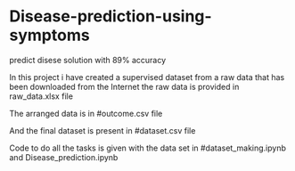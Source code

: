 # Disease-prediction-using-symptoms
predict disese solution with 89% accuracy

In this project i have created a supervised dataset from a raw data that has been downloaded from the Internet
the raw data is provided in raw_data.xlsx file

The arranged data is in #outcome.csv file

And the final dataset is present in #dataset.csv file

Code to do all the tasks is given with the data set in #dataset_making.ipynb and Disease_prediction.ipynb

